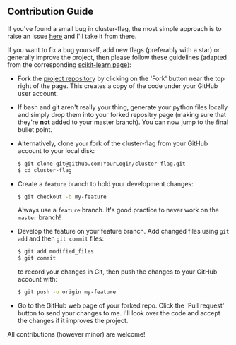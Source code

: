 ## Contribution Guide

If you've found a small bug in cluster-flag, the most simple approach is to raise an issue [here](https://github.com/dashee87/cluster-flag/issues) and I'll take it from there.

If you want to fix a bug yourself, add new flags (preferably with a star) or generally improve the project, then please follow these guidelines (adapted from the corresponding [scikit-learn page](https://github.com/scikit-learn/scikit-learn/blob/master/CONTRIBUTING.md)):


* Fork the [project repository](https://github.com/dashee87/cluster-flag/)
   by clicking on the 'Fork' button near the top right of the page. This creates
   a copy of the code under your GitHub user account.

* If bash and git aren't really your thing, generate your python files locally and simply drop them into your forked repositry page (making sure that they're **not** added to your master branch). You can now jump to the final bullet point.

* Alternatively, clone your fork of the cluster-flag from your GitHub account to your local disk:

   ```bash
   $ git clone git@github.com:YourLogin/cluster-flag.git
   $ cd cluster-flag
   ```

* Create a ``feature`` branch to hold your development changes:

   ```bash
   $ git checkout -b my-feature
   ```

   Always use a ``feature`` branch. It's good practice to never work on the ``master`` branch!

* Develop the feature on your feature branch. Add changed files using ``git add`` and then ``git commit`` files:

   ```bash
   $ git add modified_files
   $ git commit
   ```

   to record your changes in Git, then push the changes to your GitHub account with:

   ```bash
   $ git push -u origin my-feature
   ```


* Go to the GitHub web page of your forked repo.
Click the 'Pull request' button to send your changes to me. I'll look over the code and accept the changes if it improves the project.

All contributions (however minor) are welcome!